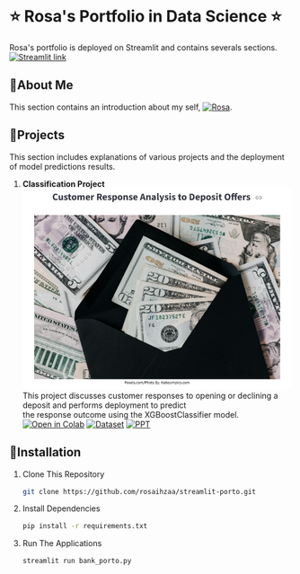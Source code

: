 # ⭐ Rosa's Portfolio in Data Science ⭐
 Rosa's portfolio is deployed on Streamlit and contains severals sections. [![Streamlit link](https://static.streamlit.io/badges/streamlit_badge_black_white.svg)](https://project-rosa.streamlit.app/)

## 📍About Me
  This section contains an introduction about my self, [![Rosa](https://img.shields.io/badge/Rosa-pink?logo=linkedin)](https://www.linkedin.com/in/rosaihzaa/).
## 📍Projects
  This section includes explanations of various projects and the deployment of model predictions results.
1. <b>Classification Project</b><br>
   ![](images/Image%20Classfication.png)<br>
   This project discusses customer responses to opening or declining a deposit and 
   performs deployment to predict <br> the response outcome using the XGBoostClassifier model.
   [![Open in Colab](https://colab.research.google.com/assets/colab-badge.svg)](https://colab.research.google.com/drive/1pQA9UKL_DpwIcDsf9X7SDz-EIxvLDR97?usp=sharing)
   [![Dataset](https://img.shields.io/badge/Kaggle-Dataset-blue?logo=kaggle)](https://www.kaggle.com/datasets/janiobachmann/bank-marketing-dataset)
   [![PPT](https://img.shields.io/badge/View-PPT-green?logo=google-drive)](https://drive.google.com/file/d/1k_1dBl1D-oIsmzYolatHN4kNesSsm2UQ/view?usp=sharing)
## 📍Installation
1. Clone This Repository
   ```bash
   git clone https://github.com/rosaihzaa/streamlit-porto.git
3. Install Dependencies
   ```bash
   pip install -r requirements.txt
5. Run The Applications
   ```bash
   streamlit run bank_porto.py
